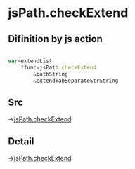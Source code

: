 # jsPath.checkExtend

## Difinition by js action

```js.js

var=extendList
	?func=jsPath.checkExtend
		&pathString
		&extendTabSeparateStrString
```

## Src

->[jsPath.checkExtend](https://github.com/puutaro/CommandClick/blob/master/app/src/main/java/com/puutaro/commandclick/fragment_lib/terminal_fragment/js_interface/JsPath.kt#L39)

## Detail

->[jsPath.checkExtend](https://github.com/puutaro/CommandClick/blob/master/md/developer/js_interface/details/JsPath/checkExtend.md)
